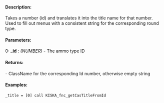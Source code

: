 #### Description:
Takes a number (id) and translates it into the title name for that number. Used to fill out menus with a consistent string for the corresponding round type.

#### Parameters:
0: **_id** : *(NUMBER)* - The ammo type ID

#### Returns:
<STRING> - ClassName for the corresponding Id number, otherwise empty string

#### Examples:
```sqf
_title = [0] call KISKA_fnc_getCasTitleFromId
```

